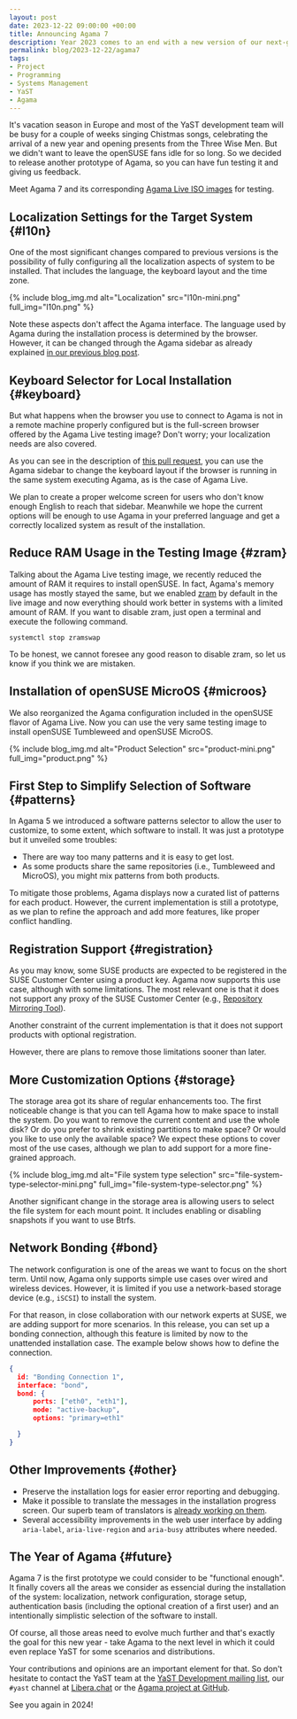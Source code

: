 ```yaml
---
layout: post
date: 2023-12-22 09:00:00 +00:00
title: Announcing Agama 7
description: Year 2023 comes to an end with a new version of our next-generation installer
permalink: blog/2023-12-22/agama7
tags:
- Project
- Programming
- Systems Management
- YaST
- Agama
---
```


It's vacation season in Europe and most of the YaST development team will be busy for a couple of
weeks singing Chistmas songs, celebrating the arrival of a new year and opening presents from the
Three Wise Men. But we didn't want to leave the openSUSE fans idle for so long. So we decided to
release another prototype of Agama, so you can have fun testing it and giving us feedback.

Meet Agama 7 and its corresponding [Agama Live ISO
images](https://download.opensuse.org/repositories/systemsmanagement:/Agama:/Devel/images/iso/) for
testing.

## Localization Settings for the Target System {#l10n}

One of the most significant changes compared to previous versions is the possibility of fully
configuring all the localization aspects of system to be installed. That includes the language, the
keyboard layout and the time zone.

{% include blog_img.md alt="Localization" src="l10n-mini.png" full_img="l10n.png" %}

Note these aspects don't affect the Agama interface. The language used by Agama during the
installation process is determined by the browser. However, it can be changed through the Agama
sidebar as already explained [in our previous blog post]({{site.baseurl}}/blog/2023-10-25/agama5).

## Keyboard Selector for Local Installation {#keyboard}

But what happens when the browser you use to connect to Agama is not in a remote machine properly
configured but is the full-screen browser offered by the Agama Live testing image? Don't worry; your
localization needs are also covered.

As you can see in the description of [this pull
request](https://github.com/openSUSE/agama/pull/917), you can use the Agama sidebar to change the
keyboard layout if the browser is running in the same system executing Agama, as is the case of
Agama Live.

We plan to create a proper welcome screen for users who don't know enough English to reach that
sidebar. Meanwhile we hope the current options will be enough to use Agama in your preferred
language and get a correctly localized system as result of the installation.

## Reduce RAM Usage in the Testing Image {#zram}

Talking about the Agama Live testing image, we recently reduced the amount of RAM it requires to
install openSUSE. In fact, Agama's memory usage has mostly stayed the same, but we enabled
[zram](https://en.wikipedia.org/wiki/Zram) by default in the live image and now everything should
work better in systems with a limited amount of RAM. If you want to disable zram, just open a
terminal and execute the following command.

```
systemctl stop zramswap
```

To be honest, we cannot foresee any good reason to disable zram, so let us know if you think we are
mistaken.

## Installation of openSUSE MicroOS {#microos}

We also reorganized the Agama configuration included in the openSUSE flavor of Agama Live. Now you
can use the very same testing image to install openSUSE Tumbleweed and openSUSE MicroOS.

{% include blog_img.md alt="Product Selection" src="product-mini.png" full_img="product.png" %}

## First Step to Simplify Selection of Software {#patterns}

In Agama 5 we introduced a software patterns selector to allow the user to customize, to some
extent, which software to install. It was just a prototype but it unveiled some troubles:

* There are way too many patterns and it is easy to get lost.
* As some products share the same repositories (i.e., Tumbleweed and MicroOS), you might mix
patterns from both products.

To mitigate those problems, Agama displays now a curated list of patterns for each product. However,
the current implementation is still a prototype, as we plan to refine the approach and add more
features, like proper conflict handling.

## Registration Support {#registration}

As you may know, some SUSE products are expected to be registered in the SUSE Customer Center using
a product key. Agama now supports this use case, although with some limitations. The most relevant
one is that it does not support any proxy of the SUSE Customer Center (e.g., [Repository Mirroring
Tool](https://documentation.suse.com/sles/15-SP5/single-html/SLES-rmt/index.html)).

Another constraint of the current implementation is that it does not support products with optional
registration.

However, there are plans to remove those limitations sooner than later.

## More Customization Options {#storage}

The storage area got its share of regular enhancements too. The first noticeable change is that
you can tell Agama how to make space to install the system. Do you want to remove the current
content and use the whole disk? Or do you prefer to shrink existing partitions to make space? Or
would you like to use only the available space? We expect these options to cover most of the use
cases, although we plan to add support for a more fine-grained approach.

{% include blog_img.md alt="File system type selection" src="file-system-type-selector-mini.png" full_img="file-system-type-selector.png" %}

Another significant change in the storage area is allowing users to select the file system for each
mount point. It includes enabling or disabling snapshots if you want to use Btrfs.

## Network Bonding {#bond}

The network configuration is one of the areas we want to focus on the short term. Until now, Agama
only supports simple use cases over wired and wireless devices. However, it is limited if you use a
network-based storage device (e.g., `iSCSI`) to install the system.

For that reason, in close collaboration with our network experts at SUSE, we are adding support for
more scenarios. In this release, you can set up a bonding connection, although this feature is
limited by now to the unattended installation case. The example below shows how to define the
connection.

```json
{
  id: "Bonding Connection 1",
  interface: "bond",
  bond: {
      ports: ["eth0", "eth1"],
      mode: "active-backup",
      options: "primary=eth1"

  }
}
```

## Other Improvements {#other}

* Preserve the installation logs for easier error reporting and debugging.
* Make it possible to translate the messages in the installation progress screen. Our superb team of
translators is [already working on them](https://l10n.opensuse.org/projects/agama/).
* Several accessibility improvements in the web user interface by adding `aria-label`,
`aria-live-region` and `aria-busy` attributes where needed.

## The Year of Agama {#future}

Agama 7 is the first prototype we could consider to be "functional enough". It finally covers all the
areas we consider as essencial during the installation of the system: localization, network
configuration, storage setup, authentication basis (including the optional creation of a first user)
and an intentionally simplistic selection of the software to install.

Of course, all those areas need to evolve much further and that's exactly the goal for this new
year - take Agama to the next level in which it could even replace YaST for some scenarios and
distributions.

Your contributions and opinions are an important element for that. So don't hesitate to contact
the YaST team at the [YaST Development mailing
list](https://lists.opensuse.org/archives/list/yast-devel@lists.opensuse.org/), our `#yast`
channel at [Libera.chat](https://libera.chat/) or the [Agama project at
GitHub](https://github.com/openSUSE/agama).

See you again in 2024!
